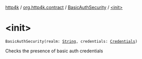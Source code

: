 [http4k](../../index.md) / [org.http4k.contract](../index.md) / [BasicAuthSecurity](index.md) / [&lt;init&gt;](./-init-.md)

# &lt;init&gt;

`BasicAuthSecurity(realm: `[`String`](https://kotlinlang.org/api/latest/jvm/stdlib/kotlin/-string/index.html)`, credentials: `[`Credentials`](../../org.http4k.core/-credentials/index.md)`)`

Checks the presence of basic auth credentials

